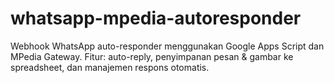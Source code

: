 # whatsapp-mpedia-autoresponder
Webhook WhatsApp auto-responder menggunakan Google Apps Script dan MPedia Gateway. Fitur: auto-reply, penyimpanan pesan &amp; gambar ke spreadsheet, dan manajemen respons otomatis.
